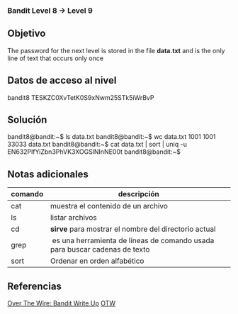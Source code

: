 ### Bandit Level 8 → Level 9

## Objetivo
The password for the next level is stored in the file **data.txt** and is the only line of text that occurs only once

## Datos de acceso al nivel
 bandit8 
 TESKZC0XvTetK0S9xNwm25STk5iWrBvP

## Solución
bandit8@bandit:~$ ls
data.txt
bandit8@bandit:~$ wc data.txt
1001 1001 33033 data.txt
bandit8@bandit:~$ cat data.txt | sort | uniq -u EN632PlfYiZbn3PhVK3XOGSlNInNE00t 
bandit8@bandit:~$

## Notas adicionales

| comando | descripción |
|-----|-----|
| cat | muestra el contenido de un archivo |
| ls | listar archivos |
| cd | **sirve** para mostrar el nombre del directorio actual |
| grep | es una herramienta de líneas de comando usada para buscar cadenas de texto |
| sort | Ordenar en orden alfabético|

## Referencias
[Over The Wire: Bandit Write Up](https://jwuk.files.wordpress.com/2016/05/writeup1.pdf)
[OTW](https://axcheron.github.io/writeups/otw/bandit/)
